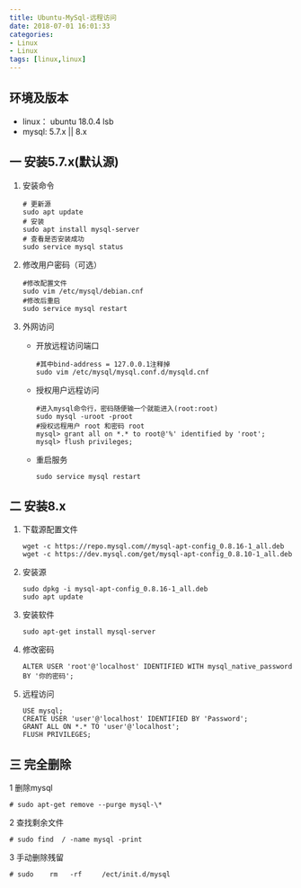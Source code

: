 ```yaml
---
title: Ubuntu-MySql-远程访问
date: 2018-07-01 16:01:33
categories: 
- Linux 
- Linux
tags: [linux,linux]
---
```


<meta name="referrer" content="no-referrer" />


## 环境及版本

- linux： ubuntu 18.0.4 lsb
- mysql:   5.7.x || 8.x



## 一 安装5.7.x(默认源)

1. 安装命令

   ```
   # 更新源
   sudo apt update
   # 安装
   sudo apt install mysql-server
   # 查看是否安装成功
   sudo service mysql status
   ```

2. 修改用户密码（可选）

   ```
   #修改配置文件
   sudo vim /etc/mysql/debian.cnf
   #修改后重启
   sudo service mysql restart
   ```

3. 外网访问

   - 开放远程访问端口

     ```
     #其中bind-address = 127.0.0.1注释掉
     sudo vim /etc/mysql/mysql.conf.d/mysqld.cnf
     ```

   - 授权用户远程访问

     ```
     #进入mysql命令行，密码随便输一个就能进入(root:root)
     sudo mysql -uroot -proot
     #授权远程用户 root 和密码 root
     mysql> grant all on *.* to root@'%' identified by 'root';
     mysql> flush privileges;
     ```

   - 重启服务

     ```
     sudo service mysql restart
     ```
## 二 安装8.x

1. 下载源配置文件

   ```
   wget -c https://repo.mysql.com//mysql-apt-config_0.8.16-1_all.deb
   wget -c https://dev.mysql.com/get/mysql-apt-config_0.8.10-1_all.deb 
   ```

2. 安装源

   ```
   sudo dpkg -i mysql-apt-config_0.8.16-1_all.deb
   sudo apt update
   ```

3. 安装软件

   ```
   sudo apt-get install mysql-server
   ```

4. 修改密码

   ```
   ALTER USER 'root'@'localhost' IDENTIFIED WITH mysql_native_password BY '你的密码';  
   ```

5. 远程访问

      ```
      USE mysql;
      CREATE USER 'user'@'localhost' IDENTIFIED BY 'Password';
      GRANT ALL ON *.* TO 'user'@'localhost';
      FLUSH PRIVILEGES;
      ```



## 三 完全删除

1  删除mysql
```
# sudo apt-get remove --purge mysql-\*
```
2 查找剩余文件
```
# sudo find  / -name mysql -print
```
3 手动删除残留
```
# sudo    rm   -rf     /ect/init.d/mysql
```
